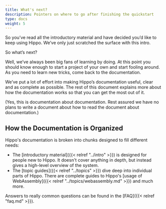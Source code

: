 ```yaml
---
title: What's next?
description: Pointers on where to go after finishing the quickstart
type: docs
weight: 5
---
```


So you’ve read all the introductory material and have decided you’d like to keep using Hippo. We’ve only just scratched the surface with this intro.

So what’s next?

Well, we’ve always been big fans of learning by doing. At this point you should know enough to start a project of your own and start fooling around. As you need to learn new tricks, come back to the documentation.

We’ve put a lot of effort into making Hippo’s documentation useful, clear and as complete as possible. The rest of this document explains more about how the documentation works so that you can get the most out of it.

(Yes, this is documentation about documentation. Rest assured we have no plans to write a document about how to read the document about documentation.)

## How the Documentation is Organized

Hippo's documentation is broken into chunks designed to fill different needs:

- The [introductory material]({{< relref "../intro" >}}) is designed for people new to Hippo. It doesn't cover anything in depth, but instead gives a high-level overview of the system.
- The [topic guides]({{< relref "../topics" >}}) dive deep into individual parts of Hippo. There are complete guides to Hippo's [usage of WebAssembly]({{< relref "../topics/webassembly.md" >}}) and much more.

Answers to really common questions can be found in the [FAQ]({{< relref "faq.md" >}}).
